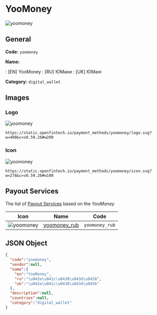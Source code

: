 
# YooMoney 
![yoomoney](https://static.openfintech.io/payment_methods/yoomoney/logo.svg?w=400&c=v0.59.26#w200)  

## General 
**Code:** `yoomoney` 
 
**Name:** 
 
:	[EN] YooMoney 
:	[RU] ЮМани 
:	[UK] ЮМані 
 
**Category:** `digital_wallet` 
 

## Images 

### Logo 
![yoomoney](https://static.openfintech.io/payment_methods/yoomoney/logo.svg?w=400&c=v0.59.26#w200)  

```
https://static.openfintech.io/payment_methods/yoomoney/logo.svg?w=400&c=v0.59.26#w200
```  

### Icon 
![yoomoney](https://static.openfintech.io/payment_methods/yoomoney/icon.svg?w=278&c=v0.59.26#w100)  

```
https://static.openfintech.io/payment_methods/yoomoney/icon.svg?w=278&c=v0.59.26#w100
```  

## Payout Services 
 
The list of [Payout Services](/payout-services/) based on the _YooMoney_ 

|Icon|Name|Code| 
|:---:|:---:|:---:| 
|![yoomoney](https://static.openfintech.io/payout_methods/yoomoney/icon.svg?w=278&c=v0.59.26#w40) |[yoomoney_rub](/payout-services/yoomoney_rub/)|`yoomoney_rub`| 
 

## JSON Object 

```json
{
  "code":"yoomoney",
  "vendor":null,
  "name":{
    "en":"YooMoney",
    "ru":"\u042e\u041c\u0430\u043d\u0438",
    "uk":"\u042e\u041c\u0430\u043d\u0456"
  },
  "description":null,
  "countries":null,
  "category":"digital_wallet"
}
```  
